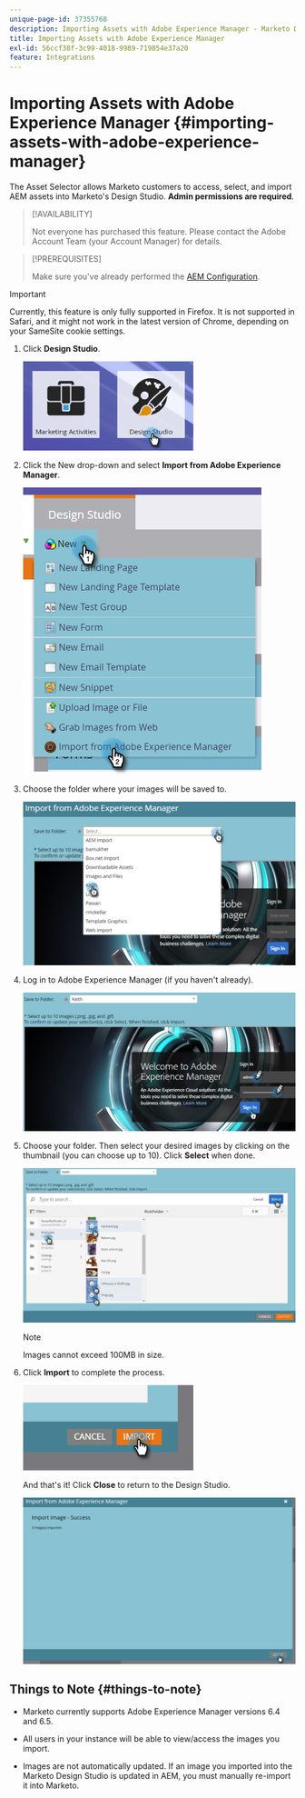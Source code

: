 ```yaml
---
unique-page-id: 37355768
description: Importing Assets with Adobe Experience Manager - Marketo Docs - Product Documentation
title: Importing Assets with Adobe Experience Manager
exl-id: 56ccf38f-3c99-4018-9989-719854e37a20
feature: Integrations
---
```

# Importing Assets with Adobe Experience Manager {#importing-assets-with-adobe-experience-manager}

The Asset Selector allows Marketo customers to access, select, and import AEM assets into Marketo's Design Studio. **Admin permissions are required**.

>[!AVAILABILITY]
>
>Not everyone has purchased this feature. Please contact the Adobe Account Team (your Account Manager) for details.

>[!PREREQUISITES]
>
>Make sure you've already performed the [AEM Configuration](/help/marketo/product-docs/core-marketo-concepts/miscellaneous/configuring-adobe-experience-manager-integration.md).

>[!IMPORTANT]
>
>Currently, this feature is only fully supported in Firefox. It is not supported in Safari, and it might not work in the latest version of Chrome, depending on your SameSite cookie settings.

1. Click **Design Studio**.

   ![](assets/importing-assets-with-adobe-experience-manager-1.png)

1. Click the New drop-down and select **Import from Adobe Experience Manager**.

   ![](assets/importing-assets-with-adobe-experience-manager-2.png)

1. Choose the folder where your images will be saved to.

   ![](assets/importing-assets-with-adobe-experience-manager-3.png)

1. Log in to Adobe Experience Manager (if you haven't already).

   ![](assets/importing-assets-with-adobe-experience-manager-4.png)

1. Choose your folder. Then select your desired images by clicking on the thumbnail (you can choose up to 10). Click **Select** when done.

   ![](assets/importing-assets-with-adobe-experience-manager-5.png)

   >[!NOTE]
   >
   >Images cannot exceed 100MB in size.

1. Click **Import** to complete the process.

   ![](assets/importing-assets-with-adobe-experience-manager-6.png)

   And that's it! Click **Close** to return to the Design Studio.

   ![](assets/importing-assets-with-adobe-experience-manager-7.png)

## Things to Note {#things-to-note}

* Marketo currently supports Adobe Experience Manager versions 6.4 and 6.5.

* All users in your instance will be able to view/access the images you import.

* Images are not automatically updated. If an image you imported into the Marketo Design Studio is updated in AEM, you must manually re-import it into Marketo.
